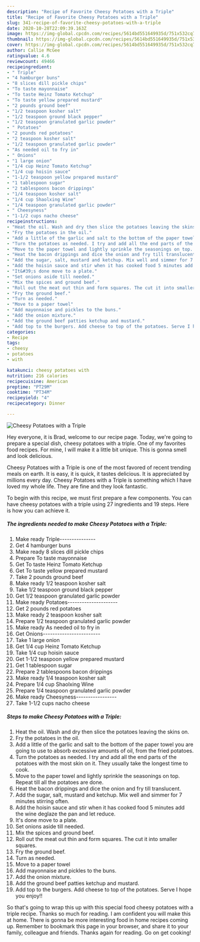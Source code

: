 ```yaml
---
description: "Recipe of Favorite Cheesy Potatoes with a Triple"
title: "Recipe of Favorite Cheesy Potatoes with a Triple"
slug: 341-recipe-of-favorite-cheesy-potatoes-with-a-triple
date: 2020-10-28T22:09:39.163Z
image: https://img-global.cpcdn.com/recipes/5614bd551649935d/751x532cq70/cheesy-potatoes-with-a-triple-recipe-main-photo.jpg
thumbnail: https://img-global.cpcdn.com/recipes/5614bd551649935d/751x532cq70/cheesy-potatoes-with-a-triple-recipe-main-photo.jpg
cover: https://img-global.cpcdn.com/recipes/5614bd551649935d/751x532cq70/cheesy-potatoes-with-a-triple-recipe-main-photo.jpg
author: Callie McGee
ratingvalue: 4.6
reviewcount: 49466
recipeingredient:
- " Triple"
- "4 hamburger buns"
- "8 slices dill pickle chips"
- "To taste mayonnaise"
- "To taste Heinz Tomato Ketchup"
- "To taste yellow prepared mustard"
- "2 pounds ground beef"
- "1/2 teaspoon kosher salt"
- "1/2 teaspoon ground black pepper"
- "1/2 teaspoon granulated garlic powder"
- " Potatoes"
- "2 pounds red potatoes"
- "2 teaspoon kosher salt"
- "1/2 teaspoon granulated garlic powder"
- "As needed oil to fry in"
- " Onions"
- "1 large onion"
- "1/4 cup Heinz Tomato Ketchup"
- "1/4 cup hoisin sauce"
- "1-1/2 teaspoon yellow prepared mustard"
- "1 tablespoon sugar"
- "2 tablespoons bacon drippings"
- "1/4 teaspoon kosher salt"
- "1/4 cup Shaolxing Wine"
- "1/4 teaspoon granulated garlic powder"
- " Cheesyness"
- "1-1/2 cups nacho cheese"
recipeinstructions:
- "Heat the oil. Wash and dry then slice the potatoes leaving the skins on."
- "Fry the potatoes in the oil."
- "Add a little of the garlic and salt to the bottom of the paper towel you are going to use to absorb excessive amounts of oil, from the fried potatoes."
- "Turn the potatoes as needed. I try and add all the end parts of the potatoes with the most skin on it. They usually take the longest time to cook."
- "Move to the paper towel and lightly sprinkle the seasonings on top. Repeat till all the potatoes are done."
- "Heat the bacon drippings and dice the onion and fry till translucent."
- "Add the sugar, salt, mustard and ketchup. Mix well and simmer for 7 minutes stirring often."
- "Add the hoisin sauce and stir when it has cooked food 5 minutes add the wine deglaze the pan and let reduce."
- "It&#39;s done move to a plate."
- "Set onions aside till needed."
- "Mix the spices and ground beef."
- "Roll out the meat out thin and form squares. The cut it into smaller squares."
- "Fry the ground beef."
- "Turn as needed."
- "Move to a paper towel"
- "Add mayonnaise and pickles to the buns."
- "Add the onion mixture."
- "Add the ground beef patties ketchup and mustard."
- "Add top to the burgers. Add cheese to top of the potatoes. Serve I hope you enjoy!!"
categories:
- Recipe
tags:
- cheesy
- potatoes
- with

katakunci: cheesy potatoes with 
nutrition: 216 calories
recipecuisine: American
preptime: "PT29M"
cooktime: "PT34M"
recipeyield: "4"
recipecategory: Dinner

---
```



![Cheesy Potatoes with a Triple](https://img-global.cpcdn.com/recipes/5614bd551649935d/751x532cq70/cheesy-potatoes-with-a-triple-recipe-main-photo.jpg)

Hey everyone, it is Brad, welcome to our recipe page. Today, we're going to prepare a special dish, cheesy potatoes with a triple. One of my favorites food recipes. For mine, I will make it a little bit unique. This is gonna smell and look delicious.

Cheesy Potatoes with a Triple is one of the most favored of recent trending meals on earth. It is easy, it is quick, it tastes delicious. It is appreciated by millions every day. Cheesy Potatoes with a Triple is something which I have loved my whole life. They are fine and they look fantastic.




To begin with this recipe, we must first prepare a few components. You can have cheesy potatoes with a triple using 27 ingredients and 19 steps. Here is how you can achieve it.

<!--inarticleads1-->

##### The ingredients needed to make Cheesy Potatoes with a Triple:

1. Make ready  Triple---------------
1. Get 4 hamburger buns
1. Make ready 8 slices dill pickle chips
1. Prepare To taste mayonnaise
1. Get To taste Heinz Tomato Ketchup
1. Get To taste yellow prepared mustard
1. Take 2 pounds ground beef
1. Make ready 1/2 teaspoon kosher salt
1. Take 1/2 teaspoon ground black pepper
1. Get 1/2 teaspoon granulated garlic powder
1. Make ready  Potatoes---------------------
1. Get 2 pounds red potatoes
1. Make ready 2 teaspoon kosher salt
1. Prepare 1/2 teaspoon granulated garlic powder
1. Make ready As needed oil to fry in
1. Get  Onions------------------------
1. Take 1 large onion
1. Get 1/4 cup Heinz Tomato Ketchup
1. Take 1/4 cup hoisin sauce
1. Get 1-1/2 teaspoon yellow prepared mustard
1. Get 1 tablespoon sugar
1. Prepare 2 tablespoons bacon drippings
1. Make ready 1/4 teaspoon kosher salt
1. Prepare 1/4 cup Shaolxing Wine
1. Prepare 1/4 teaspoon granulated garlic powder
1. Make ready  Cheesyness-----------------
1. Take 1-1/2 cups nacho cheese




<!--inarticleads2-->

##### Steps to make Cheesy Potatoes with a Triple:

1. Heat the oil. Wash and dry then slice the potatoes leaving the skins on.
1. Fry the potatoes in the oil.
1. Add a little of the garlic and salt to the bottom of the paper towel you are going to use to absorb excessive amounts of oil, from the fried potatoes.
1. Turn the potatoes as needed. I try and add all the end parts of the potatoes with the most skin on it. They usually take the longest time to cook.
1. Move to the paper towel and lightly sprinkle the seasonings on top. Repeat till all the potatoes are done.
1. Heat the bacon drippings and dice the onion and fry till translucent.
1. Add the sugar, salt, mustard and ketchup. Mix well and simmer for 7 minutes stirring often.
1. Add the hoisin sauce and stir when it has cooked food 5 minutes add the wine deglaze the pan and let reduce.
1. It&#39;s done move to a plate.
1. Set onions aside till needed.
1. Mix the spices and ground beef.
1. Roll out the meat out thin and form squares. The cut it into smaller squares.
1. Fry the ground beef.
1. Turn as needed.
1. Move to a paper towel
1. Add mayonnaise and pickles to the buns.
1. Add the onion mixture.
1. Add the ground beef patties ketchup and mustard.
1. Add top to the burgers. Add cheese to top of the potatoes. Serve I hope you enjoy!!




So that's going to wrap this up with this special food cheesy potatoes with a triple recipe. Thanks so much for reading. I am confident you will make this at home. There is gonna be more interesting food in home recipes coming up. Remember to bookmark this page in your browser, and share it to your family, colleague and friends. Thanks again for reading. Go on get cooking!

